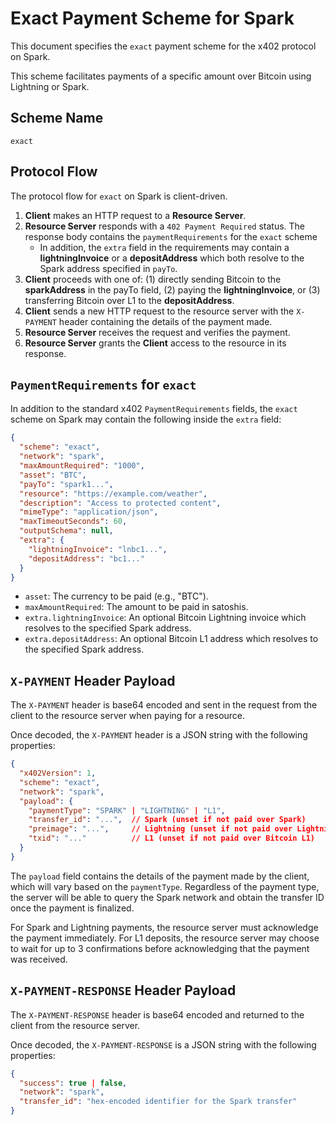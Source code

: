 # Exact Payment Scheme for Spark

This document specifies the `exact` payment scheme for the x402 protocol on Spark.

This scheme facilitates payments of a specific amount over Bitcoin using Lightning or Spark.

## Scheme Name

`exact`

## Protocol Flow

The protocol flow for `exact` on Spark is client-driven.

1. **Client** makes an HTTP request to a **Resource Server**.  
2. **Resource Server** responds with a `402 Payment Required` status. The response body contains the `paymentRequirements` for the `exact` scheme  
   - In addition, the `extra` field in the requirements may contain a **lightningInvoice** or a **depositAddress** which both resolve to the Spark address specified in `payTo`.  
3. **Client** proceeds with one of: (1) directly sending Bitcoin to the **sparkAddress** in the payTo field, (2) paying the **lightningInvoice**, or (3) transferring Bitcoin over L1 to the **depositAddress**.  
4. **Client** sends a new HTTP request to the resource server with the `X-PAYMENT` header containing the details of the payment made.  
5. **Resource Server** receives the request and verifies the payment.  
6. **Resource Server** grants the **Client** access to the resource in its response.

## `PaymentRequirements` for `exact`

In addition to the standard x402 `PaymentRequirements` fields, the `exact` scheme on Spark may contain the following inside the `extra` field:

```json
{
  "scheme": "exact",
  "network": "spark",
  "maxAmountRequired": "1000",
  "asset": "BTC",
  "payTo": "spark1...",
  "resource": "https://example.com/weather",
  "description": "Access to protected content",
  "mimeType": "application/json",
  "maxTimeoutSeconds": 60,
  "outputSchema": null,
  "extra": {
    "lightningInvoice": "lnbc1...",
    "depositAddress": "bc1..."
  }
}
```

* `asset`: The currency to be paid (e.g., "BTC").  
* `maxAmountRequired`: The amount to be paid in satoshis.  
* `extra.lightningInvoice`: An optional Bitcoin Lightning invoice which resolves to the specified Spark address.  
* `extra.depositAddress`: An optional Bitcoin L1 address which resolves to the specified Spark address.

## `X-PAYMENT` Header Payload

The `X-PAYMENT` header is base64 encoded and sent in the request from the client to the resource server when paying for a resource.

Once decoded, the `X-PAYMENT` header is a JSON string with the following properties:

```json
{
  "x402Version": 1,
  "scheme": "exact",
  "network": "spark",
  "payload": {
    "paymentType": "SPARK" | "LIGHTNING" | "L1",
    "transfer_id": "...",  // Spark (unset if not paid over Spark)
    "preimage": "...",     // Lightning (unset if not paid over Lightning)
    "txid": "..."          // L1 (unset if not paid over Bitcoin L1)
  }
}
```

The `payload` field contains the details of the payment made by the client, which will vary based on the `paymentType`. Regardless of the payment type, the server will be able to query the Spark network and obtain the transfer ID once the payment is finalized.

For Spark and Lightning payments, the resource server must acknowledge the payment immediately. For L1 deposits, the resource server may choose to wait for up to 3 confirmations before acknowledging that the payment was received.

## `X-PAYMENT-RESPONSE` Header Payload

The `X-PAYMENT-RESPONSE` header is base64 encoded and returned to the client from the resource server.

Once decoded, the `X-PAYMENT-RESPONSE` is a JSON string with the following properties:

```json
{
  "success": true | false,
  "network": "spark",
  "transfer_id": "hex-encoded identifier for the Spark transfer"
}
```
